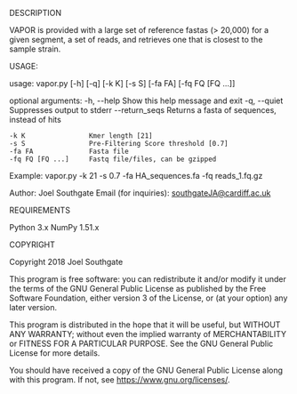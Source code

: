 DESCRIPTION

VAPOR is provided with a large set of reference fastas (> 20,000) for a given segment, a set of reads, and retrieves one that is closest to the sample strain.

USAGE:

usage: vapor.py [-h] [-q] [-k K] [-s S] [-fa FA]
                              [-fq FQ [FQ ...]]

optional arguments:
    -h, --help          Show this help message and exit
    -q, --quiet         Suppresses output to stderr
    --return_seqs       Returns a fasta of sequences, instead of hits       

    -k K                Kmer length [21]
    -s S                Pre-Filtering Score threshold [0.7]
    -fa FA              Fasta file
    -fq FQ [FQ ...]     Fastq file/files, can be gzipped

Example:
    vapor.py -k 21 -s 0.7 -fa HA_sequences.fa -fq reads_1.fq.gz

Author: Joel Southgate
Email (for inquiries): southgateJA@cardiff.ac.uk

REQUIREMENTS

Python 3.x
NumPy 1.51.x

COPYRIGHT

Copyright 2018 Joel Southgate

This program is free software: you can redistribute it and/or modify
it under the terms of the GNU General Public License as published by
the Free Software Foundation, either version 3 of the License, or
(at your option) any later version.

This program is distributed in the hope that it will be useful,
but WITHOUT ANY WARRANTY; without even the implied warranty of
MERCHANTABILITY or FITNESS FOR A PARTICULAR PURPOSE.  See the
GNU General Public License for more details.

You should have received a copy of the GNU General Public License
along with this program.  If not, see <https://www.gnu.org/licenses/>.

